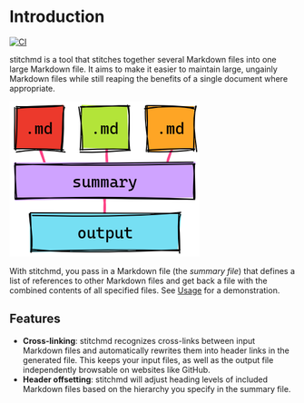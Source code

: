 # Introduction

[![CI](https://github.com/abhinav/stitchmd/actions/workflows/ci.yml/badge.svg)](https://github.com/abhinav/stitchmd/actions/workflows/ci.yml)

stitchmd is a tool that stitches together several Markdown files
into one large Markdown file.
It aims to make it easier to maintain large, ungainly Markdown files
while still reaping the benefits of a single document where appropriate.

![Flow diagram](images/flow.png)

With stitchmd, you pass in a Markdown file (the *summary file*)
that defines a list of references to other Markdown files
and get back a file with the combined contents of all specified files.
See [Usage](usage.md) for a demonstration.

## Features

- **Cross-linking**:
  stitchmd recognizes cross-links between input Markdown files
  and automatically rewrites them into header links in the generated file.
  This keeps your input files, as well as the output file
  independently browsable on websites like GitHub.
- **Header offsetting**:
  stitchmd will adjust heading levels of included Markdown files
  based on the hierarchy you specify in the summary file.
